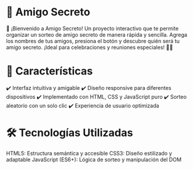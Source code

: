 <h1>📌 Amigo Secreto</h1>
🎉 ¡Bienvenido a Amigo Secreto! Un proyecto interactivo que te permite organizar un sorteo de amigo secreto de manera rápida y sencilla. Agrega los nombres de tus amigos, presiona el botón y descubre quién será tu amigo secreto. ¡Ideal para celebraciones y reuniones especiales! 🎁✨

<h1>🚀 Características</h1>
✔️ Interfaz intuitiva y amigable
✔️ Diseño responsive para diferentes dispositivos
✔️ Implementado con HTML, CSS y JavaScript puro
✔️ Sorteo aleatorio con un solo clic
✔️ Experiencia de usuario optimizada

<h1>🛠️ Tecnologías Utilizadas</h1>
HTML5: Estructura semántica y accesible
CSS3: Diseño estilizado y adaptable
JavaScript (ES6+): Lógica de sorteo y manipulación del DOM
